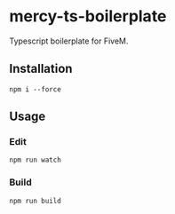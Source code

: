 # mercy-ts-boilerplate
Typescript boilerplate for FiveM.

## Installation
`npm i --force`

## Usage
### Edit
`npm run watch`
### Build
`npm run build`

